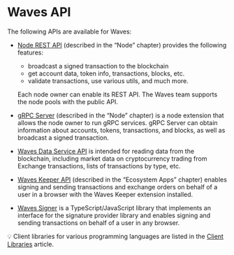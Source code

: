 # Waves API

The following APIs are available for Waves:

* [Node REST API](/en/waves-node/node-api/) (described in the “Node” chapter) provides the following features:
   * broadcast a signed transaction to the blockchain
   * get account data, token info, transactions, blocks, etc.
   * validate transactions, use various utils, and much more.

   Each node owner can enable its REST API. The Waves team supports the node pools with the public API.

* [gRPC Server](/en/waves-node/extensions/grpc-server/) (described in the “Node” chapter) is a node extension that allows the node owner to run gRPC services. gRPC Server can obtain information about accounts, tokens, transactions, and blocks, as well as broadcast a signed transaction.

* [Waves Data Service API](/en/building-apps/waves-api-and-sdk/waves-data-service-api) is intended for reading data from the blockchain, including market data on cryptocurrency trading from Exchange transactions, lists of transactions by type, etc.

* [Waves Keeper API](/en/ecosystem/waves-keeper/waves-keeper-api) (described in the “Ecosystem Apps” chapter) enables signing and sending transactions and exchange orders on behalf of a user in a browser with the Waves Keeper extension installed.

* [Waves Signer](/en/building-apps/waves-api-and-sdk/client-libraries/signer) is a TypeScript/JavaScript library that implements an interface for the signature provider library and enables signing and sending transactions on behalf of a user in any browser.

:bulb: Client libraries for various programming languages are listed in the [Client Libraries](/en/building-apps/waves-api-and-sdk/client-libraries/) article.
